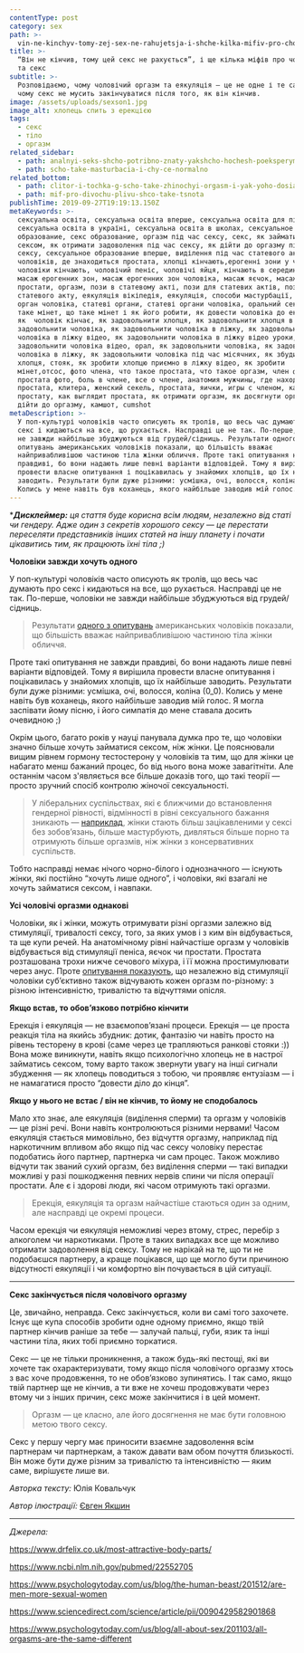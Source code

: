 ```yaml
---
contentType: post
category: sex
path: >-
  vin-ne-kinchyv-tomy-zej-sex-ne-rahujetsja-i-shche-kilka-mifiv-pro-cholovikiv-ta-seks
title: >-
  “Він не кінчив, тому цей секс не рахується”, і ще кілька міфів про чоловіків*
  та секс
subtitle: >-
  Розповідаємо, чому чоловічий оргазм та еякуляція — це не одне і те саме та
  чому секс не мусить закінчуватися після того, як він кінчив.
image: /assets/uploads/sexson1.jpg
image_alt: хлопець спить з ерекцією
tags:
  - секс
  - тіло
  - оргазм
related_sidebar:
  - path: analnyi-seks-shcho-potribno-znaty-yakshcho-hochesh-poeksperymentuvaty
  - path: scho-take-masturbacia-i-chy-ce-normalno
related_bottom:
  - path: clitor-i-tochka-g-scho-take-zhinochyi-orgasm-i-yak-yoho-dosiahty
  - path: mif-pro-divochu-plivu-shco-take-tsnota
publishTime: 2019-09-27T19:19:13.150Z
metaKeywords: >-
  сексуальна освіта, сексуальна освіта вперше, сексуальна освіта для підлітків,
  сексуальна освіта в україні, сексуальна освіта в школах, сексуальное
  образование, секс образование, оргазм під час сексу, секс, як займатися
  сексом, як отримати задоволення під час сексу, як дійти до оргазму під час
  сексу, сексуальное образование вперше, виділення під час статевого акту у
  чоловіків, де знаходиться простата, хлопці кінчають,ерогенні зони у чоловіків,
  чоловіки кінчають, чоловічий пеніс, чоловічі яйця, кінчають в середину, мінет,
  масаж ерогенних зон, масаж ерогенних зон чоловіка, масаж яєчок, масаж
  простати, оргазм, пози в статевому акті, пози для статевих актів, пози під час
  статевого акту, еякуляція вікіпедія, еякуляція, способи мастурбації, статевий
  орган чоловіка, статеві органи, статеві органи чоловіка, оральний секс, що
  таке мінет, що таке мінет і як його робити, як довести чоловіка до екстазу,
  як  чоловік кінчає, як задовольнити хлопця, як задовольнити хлопця в ліжку, як
  задовольнити чоловіка, як задовольнити чоловіка в ліжку, як задовольнити
  чоловіка в ліжку відео, як задовольнити чоловіка в ліжку відео уроки, як
  задовольнити чоловіка відео, орал, як задовольнити чоловіка, як задовольнити
  чоловіка в ліжку, як задовольнити чоловіка під час місячних, як збудити
  хлопця, стояк, як зробити хлопцю приємно в ліжку відео, як зробити
  мінет,отсос, фото члена, что такое простата, что такое оргазм, член фото,
  простата фото, боль в члене, все о члене, анатомия мужчины, где находится
  простата, клитера, женский секель, простата, яички, игры с членом, как найти
  простату, как выглядит простата, як отримати оргазм, як досягнути оргазму, як
  дійти до оргазму, камшот, cumshot
metaDescription: >-
  У поп-культурі чоловіків часто описують як тролів, що весь час думають про
  секс і кидаються на все, що рухається. Насправді це не так. По-перше, чоловіки
  не завжди найбільше збуджуються від грудей/сідниць. Результати одного з
  опитувань американських чоловіків показали, що більшість вважає
  найпривабливішою частиною тіла жінки обличчя. Проте такі опитування не завжди
  правдиві, бо вони надають лише певні варіанти відповідей. Тому я вирішила
  провести власне опитування і поцікавилась у знайомих хлопців, що їх найбільше
  заводить. Результати були дуже різними: усмішка, очі, волосся, коліна (0_0).
  Колись у мене навіть був коханець, якого найбільше заводив мій голос.
---
```

\*_**Дисклеймер:** ця стаття буде корисна всім людям, незалежно від статі чи гендеру. Адже один з секретів хорошого сексу — це перестати переселяти представників інших статей на іншу планету і почати цікавитись тим, як працюють їхні тіла ;)_ 

**Чоловіки завжди хочуть одного**

У поп-культурі чоловіків часто описують як тролів, що весь час думають про секс і кидаються на все, що рухається. Насправді це не так. По-перше, чоловіки не завжди найбільше збуджуються від грудей/сідниць. 

> Результати [одного з опитувань](https://www.drfelix.co.uk/most-attractive-body-parts/) американських чоловіків показали, що більшість вважає найпривабливішою частиною тіла жінки обличчя. 

Проте такі опитування не завжди правдиві, бо вони надають лише певні варіанти відповідей. Тому я вирішила провести власне опитування і поцікавилась у знайомих хлопців, що їх найбільше заводить. Результати були дуже різними: усмішка, очі, волосся, коліна (0_0). Колись у мене навіть був коханець, якого найбільше заводив мій голос. Я могла заспівати йому пісню, і його симпатія до мене ставала досить очевидною ;) 

Окрім цього, багато років у науці панувала думка про те, що чоловіки значно більше хочуть займатися сексом, ніж жінки. Це пояснювали вищим рівнем гормону тестостерону у чоловіків та тим, що для жінки це набагато менш бажаний процес, бо від нього вона може завагітніти. Але останнім часом з'являється все більше доказів того, що такі теорії — просто зручний спосіб контролю жіночої сексуальності. 

> У ліберальних суспільствах, які є ближчими до встановлення гендерної рівності, відмінності в рівні сексуального бажання зникають — [наприклад](https://www.psychologytoday.com/us/blog/the-human-beast/201512/are-men-more-sexual-women), жінки стають більш зацікавленими у сексі без зобов’язань, більше мастурбують, дивляться більше порно та отримують більше оргазмів, ніж жінки з консервативних суспільств. 

Тобто насправді немає нічого чорно-білого і однозначного — існують жінки, які постійно “хочуть лише одного”, і чоловіки, які взагалі не хочуть займатися сексом, і навпаки. 



**Усі чоловічі оргазми однакові**

Чоловіки, як і жінки, можуть отримувати різні оргазми залежно від стимуляції, тривалості сексу, того, за яких умов і з ким він відбувається, та ще купи речей. На анатомічному рівні найчастіше оргазм у чоловіків відбувається від стимуляції пеніса, яєчок чи простати. Простата розташована трохи нижче сечового міхура, і її можна простимулювати через анус. Проте [опитування показують](https://www.psychologytoday.com/us/blog/all-about-sex/201103/all-orgasms-are-the-same-different), що незалежно від стимуляції чоловіки суб’єктивно також відчувають кожен оргазм по-різному: з різною інтенсивністю, тривалістю та відчуттями опісля.



**Якщо встав, то обов’язково потрібно кінчити**

Ерекція і еякуляція — не взаємопов’язані процеси. Ерекція — це проста реакція тіла на якийсь збудник: дотик, фантазію чи навіть просто на рівень тесторену в крові (саме через це трапляються ранкові стояки :)) Вона може виникнути, навіть якщо психологічно хлопець не в настрої займатись сексом, тому варто також звернути увагу на інші сигнали збудження — як хлопець поводиться з тобою, чи проявляє ентузіазм —  і не намагатися просто “довести діло до кінця”.



**Якщо у нього не встає / він не кінчив, то йому не сподобалось**

Мало хто знає, але еякуляція (виділення сперми) та оргазм у чоловіків — це різні речі. Вони навіть контролюються різними нервами! Часом еякуляція стається мимовільно, без відчуття оргазму, наприклад під наркотичним впливом або якщо під час сексу чоловіку перестає подобатись його партнер, партнерка чи сам процес. Також можливо відчути так званий сухий оргазм, без виділення сперми — такі випадки можливі у разі пошкодження певних нервів спини чи після операції простати. Але є і здорові люди, які часом отримують такі оргазми. 

> Ерекція, еякуляція та оргазм найчастіше стаються один за одним, але насправді це окремі процеси. 

Часом ерекція чи еякуляція неможливі через втому, стрес, перебір з алкоголем чи наркотиками. Проте в таких випадках все ще можливо отримати задоволення від сексу. Тому не нарікай на те, що ти не подобаєшся партнеру, а краще поцікався, що ще могло бути причиною відсутності еякуляції і чи комфортно він почувається в цій ситуації.

****

**Секс закінчується після чоловічого оргазму**

Це, звичайно, неправда. Секс закінчується, коли ви самі того захочете. Існує ще купа способів зробити одне одному приємно, якщо твій партнер кінчив раніше за тебе — залучай пальці, губи, язик та інші частини тіла, яких тобі приємно торкатися. 

Секс — це не тільки проникнення, а також будь-які пестощі, які ви хочете так охарактеризувати, тому якщо після чоловічого оргазму хтось з вас хоче продовження, то не обов’язково зупинятись. І так само, якщо твій партнер ще не кінчив, а ти вже не хочеш продовжувати через втому чи з інших причин, секс може закінчитися і в цей момент. 

> Оргазм — це класно, але його досягнення не має бути головною метою твого сексу. 

Секс у першу чергу має приносити взаємне задоволення всім партнерам чи партнеркам, а також давати вам обом почуття близькості. Він може бути дуже різним за тривалістю та інтенсивністю — яким саме, вирішуєте лише ви.

_Авторка тексту:_ Юлія Ковальчук

_Автор ілюстрації:_ [Євген Якшин](https://www.instagram.com/ev.yakshin/)

- - -

_Джерела:_

https://www.drfelix.co.uk/most-attractive-body-parts/

https://www.ncbi.nlm.nih.gov/pubmed/22552705

https://www.psychologytoday.com/us/blog/the-human-beast/201512/are-men-more-sexual-women

https://www.sciencedirect.com/science/article/pii/0090429582901868

https://www.psychologytoday.com/us/blog/all-about-sex/201103/all-orgasms-are-the-same-different
